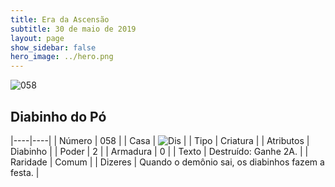 ```yaml
---
title: Era da Ascensão
subtitle: 30 de maio de 2019
layout: page
show_sidebar: false
hero_image: ../hero.png
---
```


![058](https://cdn.keyforgegame.com/media/card_front/pt/435_058_R7QR5XPQW399_pt.png)

## Diabinho do Pó

|----|----|
| Número | 058 |
| Casa | ![Dis](https://archonarcana.com/images/thumb/e/e8/Dis.png/22px-Dis.png "Dis") |
| Tipo | Criatura |
| Atributos | Diabinho |
| Poder | 2 |
| Armadura | 0 |
| Texto | Destruído: Ganhe 2A. |
| Raridade | Comum |
| Dizeres | Quando o demônio sai, os diabinhos fazem a festa. |
